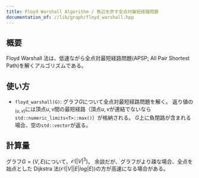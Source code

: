 ```yaml
---
title: Floyd Warshall Algorithm / 負辺を許す全点対最短経路問題
documentation_of: //lib/graph/floyd_warshall.hpp
---
```


## 概要

Floyd Warshall 法は、低速ながら全点対最短経路問題(APSP; All Pair Shortest Path)を解くアルゴリズムである。

## 使い方

- `floyd_warshall(G)`: グラフ$G$について全点対最短経路問題を解く。 返り値の$_{(u,v)
  }$には頂点$u,v$間の最短経路（頂点$u,v$が連結でないなら`std::numeric_limits<T>::max()`）が格納される。 $G$上に負閉路が含まれる場合、空の`std::vector`が返る。

## 計算量

グラフ$G=(V,E)$について、$\mathcal{O}(|V|^3)$。 余談だが、グラフがより疎な場合、全点を始点とした Dijkstra 法($\mathcal{O}(|V||E|log|E)$)の方が高速になる場合がある。
